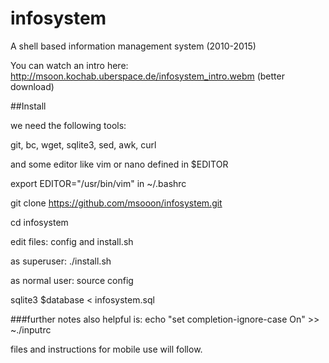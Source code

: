 # infosystem
A shell based information management system (2010-2015)

You can watch an intro here: 
http://msoon.kochab.uberspace.de/infosystem_intro.webm (better download)

##Install

we need the following tools:

git, bc, wget, sqlite3, sed, awk, curl


and some editor like vim or nano defined in $EDITOR

export EDITOR="/usr/bin/vim"
in ~/.bashrc

git clone https://github.com/msooon/infosystem.git 

cd infosystem

edit files: config and install.sh

as superuser: ./install.sh

as normal user: source config

sqlite3 $database < infosystem.sql

###further notes
also helpful is:
echo "set completion-ignore-case On" >> ~./inputrc

files and instructions for mobile use will follow.
